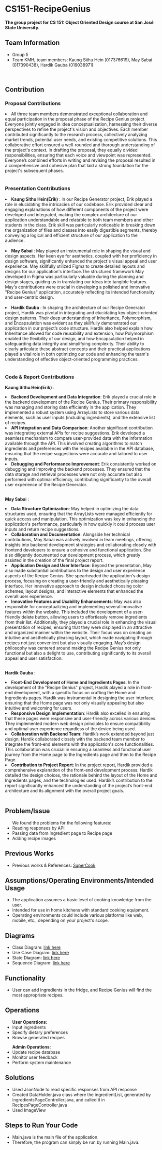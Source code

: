 # CS151-RecipeGenius
**The group project for CS 151: Object Oriented Design course at San José State University.**
</br>

<h2> Team Information </h2>
<ul>
  <li>Group 5</li>
  <li>Team KMH, team members: Kaung Sithu Hein (017376619), May Sabai (017390438), Hardik Gauba (016038971)</li>
</ul>
</br>

<h2> Contribution </h2>
<h3> Proposal Contributions </h3>
<li>
  All three team members demonstrated exceptional collaboration and equal participation in the proposal phase of the Recipe Genius project. Everyone jointly engaged in idea conceptualization, harnessing their diverse perspectives to refine the project's vision and objectives. Each member contributed significantly to the research process, collectively analyzing market trends, potential user needs, and existing competitive solutions. This collaborative effort ensured a well-rounded and thorough understanding of the project's context. In drafting the proposal, they equally divided responsibilities, ensuring that each voice and viewpoint was represented. Everyone’s combined efforts in writing and revising the proposal resulted in a comprehensive and cohesive plan that laid a strong foundation for the project's subsequent phases.
</li>
</br>

<h3> Presentation Contributions </h3>
<li>
 <b>Kaung Sithu Hein(Erik)</b> :
In our Recipe Generator project, Erik played a role in elucidating the intricacies of our codebase. Erik provided clear and engaging explanations of how different components of the project were developed and integrated, making the complex architecture of our application understandable and relatable to both team members and other students in the class. Erik skill was particularly noticeable in breaking down the organization of files and classes into easily digestible segments, thereby conveying a logical and efficient structure of our application to the audience.
</li>
</br>
<li>
 <b>May Sabai</b> :
May played an instrumental role in shaping the visual and design aspects. Her keen eye for aesthetics, coupled with her proficiency in design software, significantly enhanced the project's visual appeal and user experience. May skillfully utilized Figma to create detailed layouts and designs for our application's interface.The structured framework May developed in Figma was particularly valuable during the planning and design stages, guiding us in translating our ideas into tangible features. May's contributions were crucial in developing a polished and innovative "Recipe Genius" application, accurately reflecting its intended functionality and user-centric design.
</li>
</br>
<li>
 <b>Hardik Gauba</b> :
In shaping the architecture of our Recipe Generator project, Hardik was pivotal in integrating and elucidating key object-oriented design patterns. Their deep understanding of Inheritance, Polymorphism, and Encapsulation was evident as they skillfully demonstrated our application in our project’s code structure. Hardik also helped explain how Inheritance allowed for code reusability and extension, how Polymorphism enabled the flexibility of our design, and how Encapsulation helped in safeguarding data integrity and simplifying complexity. Their ability to clearly articulate these abstract concepts and their practical applications played a vital role in both optimizing our code and enhancing the team's understanding of effective object-oriented programming practices.
</li>
</br>

<h3> Code & Report Contributions </h3>

 <b>Kaung Sithu Hein(Erik)</b> :

  <li>
  <b>Backend Development and Data Integration</b>: Erik played a crucial role in the backend development of the Recipe Genius. Their primary responsibility was managing and storing data efficiently in the application. They implemented a robust system using ArrayLists to store various data elements, such as user inputs (including ingredients), and the extensive list of recipes.
  </li>

  <li>
  <b>API Integration and Data Comparison</b>: Another significant contribution was integrating external APIs for recipe suggestions. Erik developed a seamless mechanism to compare user-provided data with the information available through the API. This involved creating algorithms to match ingredients and preferences with the recipes available in the API database, ensuring that the recipe suggestions were accurate and tailored to user inputs.
  </li>

  <li>
  <b>Debugging and Performance Improvement</b>: Erik consistently worked on debugging and improving the backend processes. They ensured that the data storage and retrieval processes were not only accurate but also performed with optimal efficiency, contributing significantly to the overall user experience of the Recipe Generator.</br>
  </li>
</br>

 <b>May Sabai</b> :

  <li>
  <b>Data Structure Optimization</b>:  May helped in optimizing the data structures used, ensuring that the ArrayLists were managed efficiently for quick access and manipulation. This optimization was key in enhancing the application's performance, particularly in how quickly it could process user inputs and return recipe suggestions.
  </li>

  <li>
  <b>Collaboration and Documentation</b>: Alongside her technical contributions, May Sabai  was actively involved in team meetings, offering insights into backend development strategies and collaborating closely with frontend developers to ensure a cohesive and functional application. She also diligently documented our development process, which greatly assisted in the creation of the final project report.
  </li>

  <li>
  <b>Application Design and User Interface</b>: Beyond the presentation, May also made substantial contributions to the design and user experience aspects of the Recipe Genius. She spearheaded the application's design process, focusing on creating a user-friendly and aesthetically pleasing interface. Her innovative approach to design included choosing color schemes, layout designs, and interactive elements that enhanced the overall user experience.
  </li>

  <li>
  <b>Innovative Features and Usability Enhancements</b>: May was also responsible for conceptualizing and implementing several innovative features within the website. This included the development of a user-friendly delete button, allowing users to effortlessly remove ingredients from their list. Additionally, they played a crucial role in enhancing the visual presentation of recipes, ensuring that they were displayed in an attractive and organized manner within the website. Their focus was on creating an intuitive and aesthetically pleasing layout, which made navigating through recipes not just convenient but also visually engaging. May’s design philosophy was centered around making the Recipe Genius not only functional but also a delight to use, contributing significantly to its overall appeal and user satisfaction.
  </li>

</br>

<b>Hardik Gauba</b> :

  <li>
  <b>Front-End Development of Home and Ingredients Pages</b>: In the development of the "Recipe Genius" project, Hardik played a role in front-end development, with a specific focus on crafting the Home and Ingredients pages. Hardik was instrumental in designing the user interface, ensuring that the Home page was not only visually appealing but also intuitive and welcoming for users.
  </li>

  <li>
  <b>Responsive Design Implementation</b>: Hardik also excelled in ensuring that these pages were responsive and user-friendly across various devices. They implemented modern web design principles to ensure compatibility and optimal user experience regardless of the device being used.
  </li>

  <li>
  <b>Collaboration with Backend Team</b>: Hardik’s  work extended beyond just design; Hardik collaborated closely with the backend team member to integrate the front-end elements with the application's core functionalities. This collaboration was crucial in ensuring a seamless and functional user journey from the Home page to the Ingredients page and then to the Recipe Page.
  </li>

  <li>
  <b>Contribution to Project Report</b>: In the project report, Hardik provided a comprehensive explanation of the front-end development process. Hardik detailed the design choices, the rationale behind the layout of the Home and Ingredients pages, and the technologies used. Hardik’s contribution to the report significantly enhanced the understanding of the project’s front-end architecture and its alignment with the overall project goals.
  </li>
  
</li>
</br>

<h2> Problem/Issue </h2>
<ul>
  We found the problems for the following features:
  <li>Reading responses by API</li>
  <li>Passing data from Ingredient page to Recipe page</li>
  <li>Adding recipe images</li>
</ul>

<h2> Previous Works </h2>
<ul>
  <li>Previous works & References: <a href="https://www.supercook.com/#/desktop">SuperCook</a></li>
</ul>

<h2> Assumptions/Operating Environments/Intended Usage </h2>
<ul>
  <li>The application assumes a basic level of cooking knowledge from the user.</li>
  <li>Intended for use in home kitchens with standard cooking equipment.</li>
  <li>Operating environments could include various platforms like web, mobile, etc., depending on your project's scope.</li>
</ul>

<h2> Diagrams </h2>
<ul>
  <li>Class Diagram: <a href="https://github.com/erik-ksth/CS151-RecipeGenius/blob/main/diagrams/Class%20Diagram.pdf">link here</a></li>
  <li>Use Case Diagram: <a href="https://github.com/erik-ksth/CS151-RecipeGenius/blob/main/diagrams/Use%20Case%20Diagram.pdf">link here</a></li>
  <li>State Diagram: <a href="https://github.com/erik-ksth/CS151-RecipeGenius/blob/main/diagrams/State%20Diagram.pdf">link here</a></li>
  <li>Sequence Diagram: <a href="https://github.com/erik-ksth/CS151-RecipeGenius/blob/main/diagrams/Sequence%20Diagram.pdf">link here</a></li>
</ul>

<h2> Functionality </h2>
<ul>
  <li>User can add ingredients in the fridge, and Recipe Genius will find the most appropriate recipes.</li>
</ul>

<h2> Operations </h2>
<ul>
  <b>User Operations:</b>
  <li>Input ingredients</li>
  <li>Specify dietary preferences</li>
  <li>Browse generated recipes</li>
</ul>
<ul>
  <b>Admin Operations:</b>
  <li>Update recipe database</li>
  <li>Monitor user feedback</li>
  <li>Perform system maintenance</li>
</ul>

<h2> Solutions </h2>
<ul>
  <li>Used JsonNode to read specific responses from API response</li>
  <li>Created DataHolder.java class where the ingredientList, generated by IngredientsPageController.java, and called it in RecipesPageController.java</li>
  <li>Used ImageView</li>
</ul>

<h2> Steps to Run Your Code </h2>
<ul>
  <li>Main.java is the main file of the application.</li>
  <li>Therefore, the program can simply be run by running Main.java.</li>
</ul>
